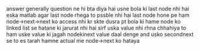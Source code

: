 answer generally question ne hi bta diya hai
usne bola ki last node nhi hai eska matlab agar last node rhega to pssble nhi hai
last node hone pe ham node->next->next ko access nhi kr skte dusra pt bola ki hame
node ko linked list se hatane ki jarurat nhi hai sirf uska value nhi rhna chhahiya to ham uske value ki jagah nodekinext value daal denge and usko secondnext se  to es tarah hamne actual me node->next ko hataya
